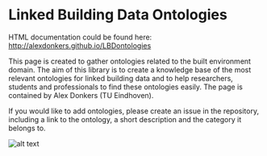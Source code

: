 # Linked Building Data Ontologies

HTML documentation could be found here:
http://alexdonkers.github.io/LBDontologies


This page is created to gather ontologies related to the built environment domain. The aim of this library is to create a knowledge base of the most relevant ontologies for linked building data and to help researchers, students and professionals to find these ontologies easily. The page is contained by Alex Donkers (TU Eindhoven).

If you would like to add ontologies, please create an issue in the repository, including a link to the ontology, a short description and the category it belongs to.

![alt text](https://www.anneliesenalextrouwen.be/wp-content/uploads/2015/07/under-construction.jpg)
